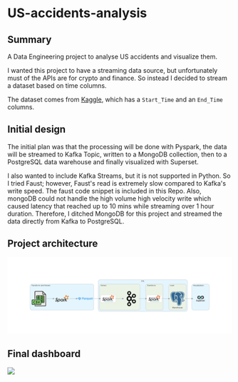 # US-accidents-analysis

## Summary

A Data Engineering project to analyse US accidents and visualize them.

 I wanted this project to have a streaming data source, but unfortunately must of the APIs are for crypto and finance. So instead I decided to stream a dataset based on time columns.

The dataset comes from [Kaggle](https://www.kaggle.com/datasets/sobhanmoosavi/us-accidents), which has a `Start_Time` and an `End_Time` columns.

## Initial design
The initial plan was that the processing will be done with Pyspark, the data will be streamed to Kafka Topic, written to a MongoDB collection, then to a PostgreSQL data warehouse and finally visualized with Superset.

I also wanted to include Kafka Streams, but it is not supported in Python. So I tried Faust; however, Faust's read is extremely slow compared to Kafka's write speed. The faust code snippet is included in this Repo. Also, mongoDB could not handle the high volume high velocity write which caused latency that reached up to 10 mins while streaming over 1 hour duration. Therefore, I ditched MongoDB for this project and streamed the data directly from Kafka to PostgreSQL.

## Project architecture

![](Resources/Diagram/diagram.png)

## Final dashboard

![](Resources/dashboard2.jpg)
